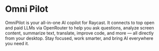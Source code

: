 # Omni Pilot

OmniPilot is your all-in-one AI copilot for Raycast. It connects to top open and paid LLMs via OpenRouter to help you ask questions, analyze screen content, summarize text, translate, improve code, and more — all directly from your desktop. Stay focused, work smarter, and bring AI everywhere you need it.